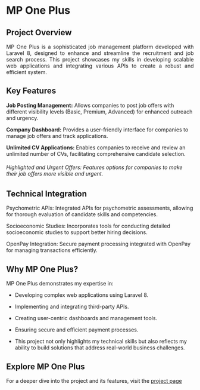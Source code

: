 # MP One Plus

<h2>Project Overview</h2>
<div style="text-align:justify;">MP One Plus is a sophisticated job management platform developed with Laravel 8, designed to enhance and streamline the recruitment and job search process. This project showcases my skills in developing scalable web applications and integrating various APIs to create a robust and efficient system.</div>

<h2>Key Features</h2>
<strong>Job Posting Management:</strong> Allows companies to post job offers with different visibility levels (Basic, Premium, Advanced) for enhanced outreach and urgency.

<strong>Company Dashboard:</strong> Provides a user-friendly interface for companies to manage job offers and track applications.

<strong>Unlimited CV Applications:</strong> Enables companies to receive and review an unlimited number of CVs, facilitating comprehensive candidate selection.

<h6>Highlighted and Urgent Offers: Features options for companies to make their job offers more visible and urgent.</h6>

<h2>Technical Integration</h2>
Psychometric APIs: Integrated APIs for psychometric assessments, allowing for thorough evaluation of candidate skills and competencies.

Socioeconomic Studies: Incorporates tools for conducting detailed socioeconomic studies to support better hiring decisions.

OpenPay Integration: Secure payment processing integrated with OpenPay for managing transactions efficiently.

<h2>Why MP One Plus?</h2>
MP One Plus demonstrates my expertise in:

- Developing complex web applications using Laravel 8.

- Implementing and integrating third-party APIs.

- Creating user-centric dashboards and management tools.

- Ensuring secure and efficient payment processes.

- This project not only highlights my technical skills but also reflects my ability to build solutions that address real-world business challenges.


<h2>Explore MP One Plus</h2>

For a deeper dive into the project and its features, visit the [project page](https://mponeplus.com)
